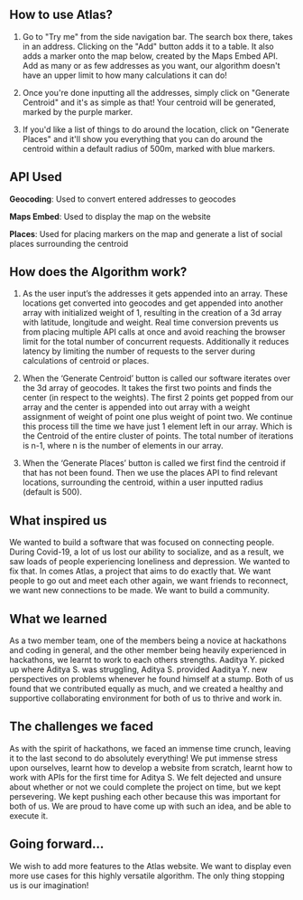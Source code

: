 ## How to use Atlas?
1) Go to "Try me" from the side navigation bar. The search box there, takes in an address. Clicking on the "Add" button adds it to a table. It also adds a marker onto the map below, created by the Maps Embed API. Add as many or as few addresses as you want, our algorithm doesn't have an upper limit to how many calculations it can do!

2) Once you're done inputting all the addresses, simply click on "Generate Centroid" and it's as simple as that! Your centroid will be generated, marked by the purple marker.

3) If you'd like a list of things to do around the location, click on "Generate Places" and it'll show you everything that you can do around the centroid within a default radius of 500m, marked with blue markers.

## API Used
**Geocoding**: Used to convert entered addresses to geocodes

**Maps Embed**: Used to display the map on the website

**Places**: Used for placing markers on the map and generate a list of social places surrounding the centroid

## How does the Algorithm work?
1) As the user input’s the addresses it gets appended into an array. These locations get converted into geocodes and get appended into another array with initialized weight of 1, resulting in the creation of a 3d array with latitude, longitude and weight. Real time conversion prevents us from placing multiple API calls at once and avoid reaching the browser limit for the total number of concurrent requests. Additionally it reduces latency by limiting the number of requests to the server during calculations of centroid or places.

2) When the ‘Generate Centroid’ button is called our software iterates over the 3d array of geocodes. It takes the first two points and finds the center (in respect to the weights). The first 2 points get popped from our array and the center is appended into out array with a weight assignment of weight of point one plus weight of point two. We continue this process till the time we have just 1 element left in our array. Which is the Centroid of the entire cluster of points. The total number of iterations is n-1, where n is the number of elements in our array.

3) When the ‘Generate Places’ button is called we first find the centroid if that has not been found. Then we use the places API to find relevant locations, surrounding the centroid, within a user inputted radius (default is 500).

## What inspired us
We wanted to build a software that was focused on connecting people. During Covid-19, a lot of us lost our ability to socialize, and as a result, we saw loads of people experiencing loneliness and depression. We wanted to fix that. In comes Atlas, a project that aims to do exactly that. We want people to go out and meet each other again, we want friends to reconnect, we want new connections to be made. We want to build a community. 

## What we learned
As a two member team, one of the members being a novice at hackathons and coding in general, and the other member being heavily experienced in hackathons, we learnt to work to each others strengths. Aaditya Y. picked up where Aditya S. was struggling, Aditya S. provided Aaditya Y. new perspectives on problems whenever he found himself at a stump. Both of us found that we contributed equally as much, and we created a healthy and supportive collaborating environment for both of us to thrive and work in. 

## The challenges we faced
As with the spirit of hackathons, we faced an immense time crunch, leaving it to the last second to do absolutely everything! We put immense stress upon ourselves, learnt how to develop a website from scratch, learnt how to work with APIs for the first time for Aditya S. We felt dejected and unsure about whether or not we could complete the project on time, but we kept persevering. We kept pushing each other because this was important for both of us. We are proud to have come up with such an idea, and be able to execute it.

## Going forward...
We wish to add more features to the Atlas website. We want to display even more use cases for this highly versatile algorithm. The only thing stopping us is our imagination! 
